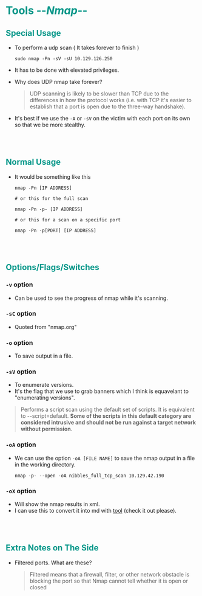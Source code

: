 # <span style="color:#009688">Tools --*Nmap*--</span> 

## <span style="color:#009688">Special Usage  

* To perform a udp scan ( It takes forever to finish )  
  ```console
  sudo nmap -Pn -sV -sU 10.129.126.250 
  ```  
* It has to be done with elevated privileges.

* Why does UDP nmap take forever?  
  <blockquote>
  UDP scanning is likely to be slower than TCP due to the differences in how the protocol works (i.e. with TCP it's easier to establish that a port is open due to the three-way handshake).
  </blockquote>

* It's best if we use the `-A` or `-sV` on the victim with each port on its own so that we be more stealthy.

<br/><br/>

## <span style="color:#009688">Normal Usage  
 
* It would be something like this  
  ```console
  nmap -Pn [IP ADDRESS]

  # or this for the full scan  

  nmap -Pn -p- [IP ADDRESS]  

  # or this for a scan on a specific port  

  nmap -Pn -p[PORT] [IP ADDRESS]
  ```

<br/><br/>

## <span style="color:#009688">Options/Flags/Switches  

### `-v` option  
* Can be used to see the progress of nmap while it's scanning.  

### `-sC` option  
* Quoted from "nmap.org" 

### `-o` option  
* To save output in a file.  

### `-sV` option  
* To enumerate versions.
* It's the flag that we use to grab banners which I think is equavelant to "enumerating versions".  
<blockquote>

Performs a script scan using the default set of scripts. It is equivalent to --script=default. **Some of the scripts in this default category are considered intrusive and should not be run against a target network without permission**.
</blockquote>  

### `-oA` option  
* We can use the option `-oA [FILE NAME]` to save the nmap output in a file in the working directory.
  ```console
  nmap -p- --open -oA nibbles_full_tcp_scan 10.129.42.190
  ```  

### `-oX` option  
* Will show the nmap results in xml. 
* I can use this to convert it into md with  <a href="https://github.com/vdjagilev/nmap2md">tool</a> (check it out please). 

<br/><br/>

## <span style="color:#009688">Extra Notes on The Side  
* Filtered ports. What are these?  
  <blockquote>
  Filtered means that a firewall, filter, or other network obstacle is blocking the port so that Nmap cannot tell whether it is open or closed
  </blockquote>



<br/><br/>